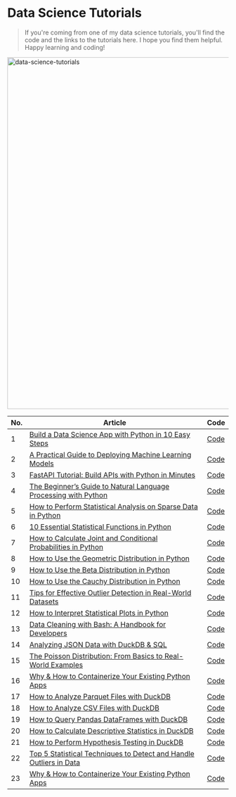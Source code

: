 # Data Science Tutorials
> If you're coming from one of my data science tutorials, you'll find the code and the links to the tutorials here.
I hope you find them helpful. Happy learning and coding!

<img src="https://i.imgur.com/Da3iKuA.jpeg" alt="data-science-tutorials" width="800"/></img>



|No.| Article| Code|
|----|----|------|
|1|[Build a Data Science App with Python in 10 Easy Steps](https://www.kdnuggets.com/build-data-science-app-with-python-10-easy-steps)|[Code](https://github.com/balapriyac/data-science-tutorials/tree/main/data-science-app)|
|2|[A Practical Guide to Deploying Machine Learning Models](https://machinelearningmastery.com/a-practical-guide-to-deploying-machine-learning-models/)|[Code](https://github.com/balapriyac/data-science-tutorials/tree/main/model_deployment)|
|3|[FastAPI Tutorial: Build APIs with Python in Minutes](https://www.kdnuggets.com/fastapi-tutorial-build-apis-with-python-in-minutes)|[Code](https://github.com/balapriyac/data-science-tutorials/tree/main/fastapi)|
|4|[The Beginner’s Guide to Natural Language Processing with Python](https://machinelearningmastery.com/the-beginners-guide-to-natural-language-processing-with-python/)|[Code](https://github.com/balapriyac/data-science-tutorials/tree/main/natural-language-processing)|
|5|[How to Perform Statistical Analysis on Sparse Data in Python](https://www.statology.org/how-to-perform-statistical-analysis-sparse-data-python/)|[Code](https://github.com/balapriyac/data-science-tutorials/blob/main/statistics/sparse_data_analysis_v0_1.ipynb)|
|6|[10 Essential Statistical Functions in Python](https://www.statology.org/10-essential-statistical-functions-in-python/)|[Code](https://github.com/balapriyac/data-science-tutorials/blob/main/statistics/Basic_Stats_Functions_Python.ipynb)|
|7|[How to Calculate Joint and Conditional Probabilities in Python](https://www.statology.org/how-to-calculate-joint-and-conditional-probabilities-in-python/)|[Code]()|
|8|[How to Use the Geometric Distribution in Python](https://www.statology.org/how-to-use-the-geometric-distribution-in-python/)|[Code](https://github.com/balapriyac/data-science-tutorials/blob/main/statistics/probability/geometric_distribution.ipynb)|
|9|[How to Use the Beta Distribution in Python](https://www.statology.org/how-to-use-the-beta-distribution-in-python/)|[Code](https://github.com/balapriyac/data-science-tutorials/blob/main/statistics/probability/beta_distribution.ipynb)|
|10|[How to Use the Cauchy Distribution in Python](https://www.statology.org/how-to-use-the-cauchy-distribution-in-python/)|[Code](https://github.com/balapriyac/data-science-tutorials/blob/main/statistics/probability/cauchy_distribution.ipynb)|
|11|[Tips for Effective Outlier Detection in Real-World Datasets](https://www.statology.org/tips-for-effective-outlier-detection-in-real-world-datasets/)|[Code](https://github.com/balapriyac/data-science-tutorials/blob/main/statistics/Outlier_Detection_Tips.ipynb)|
|12|[How to Interpret Statistical Plots in Python](https://www.statology.org/how-to-interpret-statistical-plots-python/)|[Code](https://github.com/balapriyac/data-science-tutorials/blob/main/statistical_plots.ipynb)|
|13|[Data Cleaning with Bash: A Handbook for Developers](https://www.kdnuggets.com/data-cleaning-with-bash-a-handbook-for-developers)|[Code](https://github.com/balapriyac/data-science-tutorials/tree/main/bash-data-cleaning)|
|14| [Analyzing JSON Data with DuckDB & SQL](https://www.kdnuggets.com/analyzing-json-data-with-duckdb-sql)|[Code](https://github.com/balapriyac/data-science-tutorials/tree/main/duckdb-json)|
|15| [The Poisson Distribution: From Basics to Real-World Examples](https://www.statology.org/the-poisson-distribution-from-basics-to-real-world-examples/)|[Code](https://github.com/balapriyac/data-science-tutorials/blob/main/statistics/probability/poisson_distribution.ipynb)|
|16|[Why & How to Containerize Your Existing Python Apps](https://www.kdnuggets.com/why-how-to-containerize-your-existing-python-apps)|[Code](https://github.com/balapriyac/data-science-tutorials/tree/main/containerizing-python-apps/currency-api)|
|17|[How to Analyze Parquet Files with DuckDB](https://www.statology.org/how-to-analyze-parquet-files-with-duckdb/)|[Code](https://github.com/balapriyac/data-science-tutorials/tree/main/duckdb-miniseries/analyze-parquet)|
|18|[How to Analyze CSV Files with DuckDB](https://www.statology.org/how-to-analyze-csv-files-with-duckdb/)|[Code](https://github.com/balapriyac/data-science-tutorials/tree/main/duckdb-miniseries/analyze-csv)|
|19|[How to Query Pandas DataFrames with DuckDB](https://www.statology.org/how-to-query-pandas-dataframes-with-duckdb/)|[Code](https://github.com/balapriyac/data-science-tutorials/tree/main/duckdb-miniseries/analyze-pandas-dataframes)|
|20|[How to Calculate Descriptive Statistics in DuckDB](https://www.statology.org/how-to-calculate-descriptive-statistics-in-duckdb/)|[Code](https://github.com/balapriyac/data-science-tutorials/tree/main/duckdb-miniseries/descriptive-statistics)|
|21|[How to Perform Hypothesis Testing in DuckDB](https://www.statology.org/how-to-perform-hypothesis-testing-in-duckdb/)|[Code](https://github.com/balapriyac/data-science-tutorials/tree/main/duckdb-miniseries/hypothesis-testing)|
|22|[Top 5 Statistical Techniques to Detect and Handle Outliers in Data](https://www.statology.org/top-5-statistical-techniques-detect-handle-outliers-data/)|[Code](https://github.com/balapriyac/data-science-tutorials/blob/main/statistics/outlier_detection_techniques.ipynb)|
|23|[Why & How to Containerize Your Existing Python Apps](https://www.kdnuggets.com/why-how-to-containerize-your-existing-python-apps)|[Code](https://github.com/balapriyac/data-science-tutorials/tree/main/containerizing-python-apps/currency-api)|


